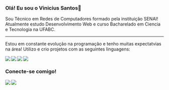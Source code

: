 ### Olá! Eu sou o Vinicius Santos👋

<p>Sou Técnico em Redes de Computadores formado pela instituição SENAI! Atualmente estudo Desenvolvimento Web e curso Bacharelado em Ciencia e Tecnologia na UFABC.</p>

---

<p>Estou em constante evolução na programação e tenho muitas expectatvias na área! Utilizo e crio projetos com as seguintes linguagens:</p> 
<img align="left" src="https://img.shields.io/badge/HTML5-E34F26?style=for-the-badge&logo=html5&logoColor=white" />
<img align="left" src="https://img.shields.io/badge/CSS3-1572B6?style=for-the-badge&logo=css3&logoColor=white" />
<img align="left" src="https://img.shields.io/badge/JavaScript-F7DF1E?style=for-the-badge&logo=javascript&logoColor=black" />
<img src="https://img.shields.io/badge/React-20232A?style=for-the-badge&logo=react&logoColor=61DAFB" />

### Conecte-se comigo!

<a href="https://www.instagram.com/vinixsantos06/" target="_blank">
<img align="left" src="https://img.shields.io/badge/Instagram-E4405F?style=for-the-badge&logo=instagram&logoColor=white" /> </a>
<a href="https://www.linkedin.com/in/viniciussantosdeoliveira/" target="_blank">
<img align="left" src="https://img.shields.io/badge/LinkedIn-0077B5?style=for-the-badge&logo=linkedin&logoColor=white" /> </a>
